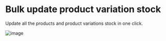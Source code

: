 # Bulk update product variation stock

Update all the products and product variations stock in one click.

![image](https://user-images.githubusercontent.com/22478965/235412594-2820b9cf-8673-47ff-99fa-e24b36a611af.png)
